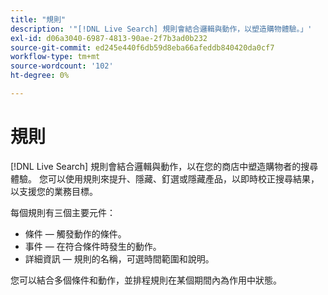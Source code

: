 ```yaml
---
title: "規則"
description: '"[!DNL Live Search] 規則會結合邏輯與動作，以塑造購物體驗。」'
exl-id: d06a3040-6987-4813-90ae-2f7b3ad0b232
source-git-commit: ed245e440f6db59d8eba66afeddb840420da0cf7
workflow-type: tm+mt
source-wordcount: '102'
ht-degree: 0%

---
```


# 規則

[!DNL Live Search] 規則會結合邏輯與動作，以在您的商店中塑造購物者的搜尋體驗。 您可以使用規則來提升、隱藏、釘選或隱藏產品，以即時校正搜尋結果，以支援您的業務目標。

每個規則有三個主要元件：

* 條件 — 觸發動作的條件。
* 事件 — 在符合條件時發生的動作。
* 詳細資訊 — 規則的名稱，可選時間範圍和說明。

您可以結合多個條件和動作，並排程規則在某個期間內為作用中狀態。
